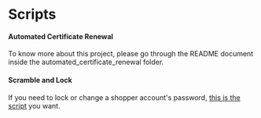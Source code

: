 # Scripts

#### Automated Certificate Renewal
To know more about this project, please go through the README document inside the automated_certificate_renewal folder.

#### Scramble and Lock
If you need to lock or change a shopper account's password, [this is the script](scramble_and_lock) you want.
